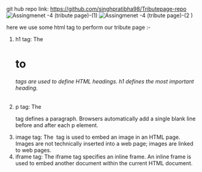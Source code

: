 git hub repo link:  https://github.com/singhpratibha98/Tributepage-repo
![Assingmenet -4 (tribute page)-(1)](https://github.com/singhpratibha98/Tributepage-repo/assets/129493126/a5649182-5e28-4f07-88bc-3c681c8e31b9)
![Assingmenet -4 (tribute page)-(2 )](https://github.com/singhpratibha98/Tributepage-repo/assets/129493126/e6b86e6f-affe-4e37-9ea9-0eff60a93cac)


here we use some html tag to perform our tribute page :-
1) h1 tag: The <h1> to <h6> tags are used to define HTML headings. h1 defines the most important heading.
2) p tag: The <p> tag defines a paragraph. Browsers automatically add a single blank line before and after each p element.
3) image tag: The <img> tag is used to embed an image in an HTML page. Images are not technically inserted into a web page; images are 
    linked to web pages.
4) iframe tag: The iframe tag specifies an inline frame. An inline frame is used to embed another document within the current HTML document.
